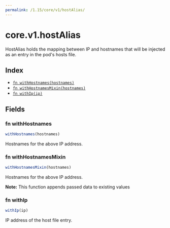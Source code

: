 ```yaml
---
permalink: /1.15/core/v1/hostAlias/
---
```


# core.v1.hostAlias

HostAlias holds the mapping between IP and hostnames that will be injected as an entry in the pod's hosts file.

## Index

* [`fn withHostnames(hostnames)`](#fn-withhostnames)
* [`fn withHostnamesMixin(hostnames)`](#fn-withhostnamesmixin)
* [`fn withIp(ip)`](#fn-withip)

## Fields

### fn withHostnames

```ts
withHostnames(hostnames)
```

Hostnames for the above IP address.

### fn withHostnamesMixin

```ts
withHostnamesMixin(hostnames)
```

Hostnames for the above IP address.

**Note:** This function appends passed data to existing values

### fn withIp

```ts
withIp(ip)
```

IP address of the host file entry.